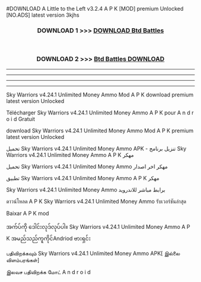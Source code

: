 #DOWNLOAD A Little to the Left v3.2.4 A P K [MOD] premium Unlocked [NO.ADS] latest version 3kjhs 



<div align="center">

<h3>DOWNLOAD 1 >>> <a href="https://getmod1.web.app/?judule=Btd Battles">DOWNLOAD Btd Battles</a></h3><br>

<h3>DOWNLOAD 2 >>> <a href="https://getmod1.web.app/?judule=Btd Battles">Btd Battles DOWNLOAD </a></h3>

</div>


----------------------------------------------------------

----------------------------------------------------------

----------------------------------------------------------

----------------------------------------------------------


Sky Warriors v4.24.1 Unlimited Money Ammo  Mod A P K download premium latest version Unlocked

Télécharger  Sky Warriors v4.24.1 Unlimited Money Ammo  A P K pour A n d r o i d Gratuit

download Sky Warriors v4.24.1 Unlimited Money Ammo  Mod A P K premium latest version Unlocked

تحميل Sky Warriors v4.24.1 Unlimited Money Ammo  APK - تنزيل برنامج Sky Warriors v4.24.1 Unlimited Money Ammo  A P K مهكر

تحميل Sky Warriors v4.24.1 Unlimited Money Ammo  مهكر اخر اصدار

تطبيق Sky Warriors v4.24.1 Unlimited Money Ammo  A P K مهكر

Sky Warriors v4.24.1 Unlimited Money Ammo  برابط مباشر للاندرويد

ดาวน์โหลด A P K Sky Warriors v4.24.1 Unlimited Money Ammo  รับเวอร์ชันล่าสุด

Baixar A P K mod

အက်ပ်ကို ဒေါင်းလုဒ်လုပ်ပါ။ Sky Warriors v4.24.1 Unlimited Money Ammo  A P K အမည်သည်ကူကိုင်Andriod ဗားရှင်း

பதிவிறக்கவும் Sky Warriors v4.24.1 Unlimited Money Ammo  APK[ இல்லை விளம்பரங்கள்] 
 
இலவச பதிவிறக்க மோட் A n d r o i d




